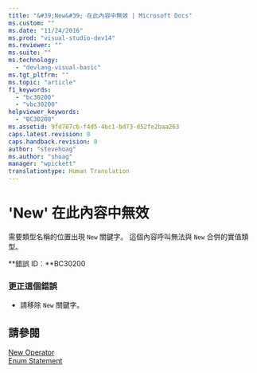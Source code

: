 ```yaml
---
title: "&#39;New&#39; 在此內容中無效 | Microsoft Docs"
ms.custom: ""
ms.date: "11/24/2016"
ms.prod: "visual-studio-dev14"
ms.reviewer: ""
ms.suite: ""
ms.technology: 
  - "devlang-visual-basic"
ms.tgt_pltfrm: ""
ms.topic: "article"
f1_keywords: 
  - "bc30200"
  - "vbc30200"
helpviewer_keywords: 
  - "BC30200"
ms.assetid: 9fd787c6-f4d5-4bc1-bd73-d52fe2baa263
caps.latest.revision: 8
caps.handback.revision: 8
author: "stevehoag"
ms.author: "shoag"
manager: "wpickett"
translationtype: Human Translation
---
```

# &#39;New&#39; 在此內容中無效
需要類型名稱的位置出現 `New` 關鍵字。 這個內容呼叫無法與 `New` 合併的實值類型。  
  
 **錯誤 ID︰**BC30200  
  
### 更正這個錯誤  
  
-   請移除 `New` 關鍵字。  
  
## 請參閱  
 [New Operator](../../visual-basic/language-reference/operators/new-operator.md)   
 [Enum Statement](../../visual-basic/language-reference/statements/enum-statement.md)